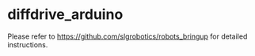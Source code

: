 # diffdrive_arduino

Please refer to https://github.com/slgrobotics/robots_bringup for detailed instructions.
